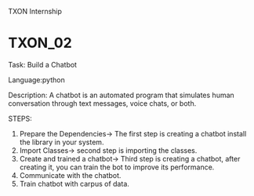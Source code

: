 TXON Internship
# TXON_02

Task: Build a Chatbot

Language:python

Description:
A chatbot is an automated program that simulates 
human conversation through text messages, voice 
chats, or both.

STEPS:
1.  Prepare the Dependencies→ The first step is 
creating a chatbot install the library in your 
system.
2.  Import Classes→ second step is importing 
the classes.
3. Create and trained a chatbot→ Third step is 
creating a chatbot, after creating it, you can 
train the bot to improve its performance.
4.  Communicate with the chatbot.
5.  Train chatbot with carpus of data.
